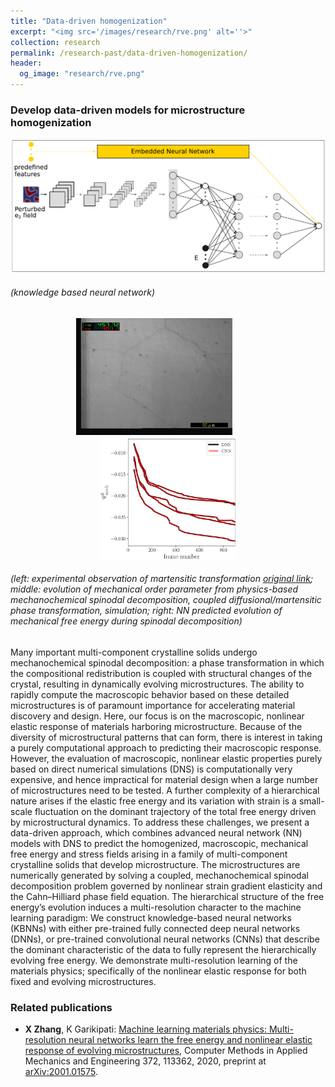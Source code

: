 ```yaml
---
title: "Data-driven homogenization"
excerpt: "<img src='/images/research/rve.png' alt=''>"
collection: research
permalink: /research-past/data-driven-homogenization/
header: 
  og_image: "research/rve.png"
---
```


### Develop data-driven models for microstructure homogenization

<p style="text-align:center">
<img src="/images/research/rve/rve-kbnn.png" alt="" width="550px" > 

<h6>(knowledge based neural network)</h6>
</p>

<p style="text-align:center">
<img src="/images/research/rve/rve-martensitic-transformation.gif" alt="" width="250px" > 
&nbsp;&nbsp;&nbsp;&nbsp; 
<img src="/images/research/rve/rve-e2.gif" alt="" width="200px" > 
&nbsp;&nbsp;&nbsp;&nbsp; 
<img src="/images/research/rve/rve-free-energy.png" alt="" width="220px" >

<h6>(left: experimental observation of martensitic transformation <a href="https://www.youtube.com/watch?v=OQ5lVjYssko">original link</a>; middle: evolution of mechanical order parameter from physics-based mechanochemical spinodal decomposition, coupled diffusional/martensitic phase transformation, simulation; right: NN predicted evolution of mechanical free energy during spinodal decomposition)</h6>

</p>

Many important multi-component crystalline solids undergo mechanochemical spinodal decomposition: a phase transformation in which the compositional redistribution is coupled with structural changes of the crystal, resulting in dynamically evolving microstructures. The ability to rapidly compute the macroscopic behavior based on these detailed microstructures is of paramount importance for accelerating material discovery and design. Here, our focus is on the macroscopic, nonlinear elastic response of materials harboring microstructure. Because of the diversity of microstructural patterns that can form, there is interest in taking a purely computational approach to predicting their macroscopic response. However, the evaluation of macroscopic, nonlinear elastic properties purely based on direct numerical simulations (DNS) is computationally very expensive, and hence impractical for material design when a large number of microstructures need to be tested. A further complexity of a hierarchical nature arises if the elastic free energy and its variation with strain is a small-scale fluctuation on the dominant trajectory of the total free energy driven by microstructural dynamics. To address these challenges, we present a data-driven approach, which combines advanced neural network (NN) models with DNS to predict the homogenized, macroscopic, mechanical free energy and stress fields arising in a family of multi-component crystalline solids that develop microstructure. The microstructures are numerically generated by solving a coupled, mechanochemical spinodal decomposition problem governed by nonlinear strain gradient elasticity and the Cahn–Hilliard phase field equation. The hierarchical structure of the free energy’s evolution induces a multi-resolution character to the machine learning paradigm: We construct knowledge-based neural networks (KBNNs) with either pre-trained fully connected deep neural networks (DNNs), or pre-trained convolutional neural networks (CNNs) that describe the dominant characteristic of the data to fully represent the hierarchically evolving free energy. We demonstrate multi-resolution learning of the materials physics; specifically of the nonlinear elastic response for both fixed and evolving microstructures.

### Related publications
* <b>X Zhang</b>, K Garikipati: [Machine learning materials physics: Multi-resolution neural networks learn the free energy and nonlinear elastic response of evolving microstructures](https://www.sciencedirect.com/science/article/pii/S0045782520305478), Computer Methods in Applied Mechanics and Engineering 372, 113362, 2020, preprint at [arXiv:2001.01575](https://arxiv.org/abs/2001.01575).

